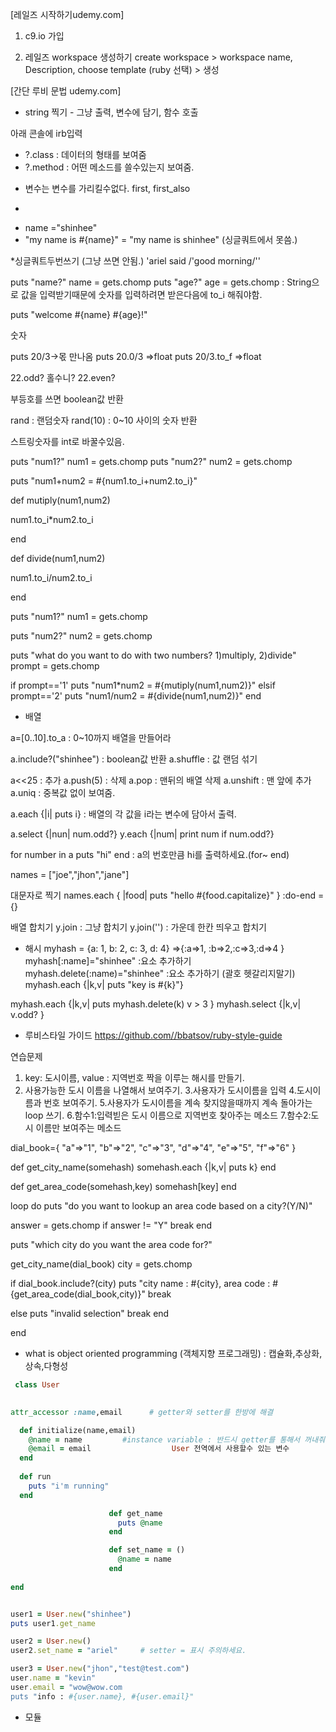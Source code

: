 
[레일즈 시작하기udemy.com]

1. c9.io 가입




2. 레일즈 workspace 생성하기
create workspace >
workspace name, Description, choose template (ruby 선택) > 생성





[간단 루비 문법 udemy.com]
 - string 찍기 - 그냥 출력, 변수에 담기, 함수 호출


아래 콘솔에 irb입력
 - ?.class : 데이터의 형태를 보여줌
 - ?.method : 어떤 메소드를 쓸수있는지 보여줌.



 * 변수는 변수를 가리킬수없다.
first, first_also

*
 - name ="shinhee"
 - "my name is #{name}" = "my name is shinhee" (싱글쿼트에서 못씀.)


*싱글쿼트두번쓰기 (그냥 쓰면 안됨.)
'ariel said /'good morning/''


puts "name?"
name = gets.chomp
puts "age?"
age = gets.chomp : String으로 값을 입력받기때문에 숫자를 입력하려면 받은다음에 to_i 해줘야함.

puts "welcome #{name} #{age}!"



숫자


puts 20/3->몫 만나옴
puts 20.0/3 =>float 
puts 20/3.to_f =>float 

22.odd? 홀수니?
22.even?

부등호를 쓰면 boolean값 반환

rand :  랜덤숫자
rand(10) : 0~10 사이의 숫자 반환

스트링숫자를 int로 바꿀수있음.

puts "num1?"
num1 = gets.chomp
puts "num2?"
num2 = gets.chomp

puts "num1+num2 = #{num1.to_i+num2.to_i}"


def mutiply(num1,num2)
  
  num1.to_i*num2.to_i
  
end

def divide(num1,num2)
  
  num1.to_i/num2.to_i
  
end

puts "num1?"
num1 = gets.chomp

puts "num2?"
num2 = gets.chomp


puts "what do you want to do with two numbers? 1)multiply, 2)divide"
prompt = gets.chomp

if prompt=='1'
  puts "num1*num2 = #{mutiply(num1,num2)}"
elsif prompt=='2'
  puts "num1/num2 = #{divide(num1,num2)}"
end



 - 배열
 
 a=[0..10].to_a : 0~10까지 배열을 만들어라

 a.include?("shinhee") : boolean값 반환
 a.shuffle : 값 랜덤 섞기

 a<<25 : 추가
 a.push(5) : 삭제
 a.pop : 맨뒤의 배열 삭제
a.unshift : 맨 앞에 추가
a.uniq : 중복값 없이 보여줌.

a.each {|i| puts i} : 배열의 각 값을 i라는 변수에 담아서 출력.

a.select {|nun| num.odd?}
y.each {|num| print num if num.odd?}



for number in a
puts "hi"
end             : a의 번호만큼 hi를 출력하세요.(for~ end)


names = ["joe","jhon","jane"]

대문자로 찍기
names.each { |food|
puts "hello #{food.capitalize}"
}                 :do-end = {}

배열 합치기
y.join : 그냥 합치기
y.join('') : 가운데 한칸 띄우고 합치기



 - 해시
myhash = {a: 1, b: 2, c: 3, d: 4} =>{:a=>1, :b=>2,:c=>3,:d=>4 }
myhash[:name]="shinhee"  :요소 추가하기
myhash.delete(:name)="shinhee"  :요소 추가하기 (괄호 헷갈리지말기)
myhash.each {|k,v| puts "key is #{k}"}

myhash.each {|k,v| puts myhash.delete(k) v > 3 }
myhash.select {|k,v| v.odd? }



 - 루비스타일 가이드
 https://github.com//bbatsov/ruby-style-guide


연습문제
1. key: 도시이름, value : 지역번호 짝을 이루는 해시를 만들기.
2. 사용가능한 도시 이름을 나열해서 보여주기.
3.사용자가 도시이름을 입력
4.도시이름과 번호 보여주기.
5.사용자가 도시이름을 계속 찾지않을때까지 계속 돌아가는 loop 쓰기.
6.함수1:입력빋은 도시 이름으로 지역번호 찾아주는 메소드
7.함수2:도시 이름만 보여주는 메소드



dial_book={
  "a"=>"1",
  "b"=>"2",
  "c"=>"3",
  "d"=>"4",
  "e"=>"5",
  "f"=>"6"
}


def get_city_name(somehash)
  somehash.each {|k,v| puts k}
end

def get_area_code(somehash,key)
  somehash[key]
end


loop do
  puts "do you want to lookup an area code based on a city?(Y/N)"
  
  answer = gets.chomp
  if answer != "Y"
    break
  end
  
  puts "which city do you want the area code for?"
  
  get_city_name(dial_book)
  city = gets.chomp
  
  if dial_book.include?(city)
    puts "city name : #{city}, area code : #{get_area_code(dial_book,city)}"
    break
    
  else
    puts "invalid selection"
    break
  end
  
end



 - what is object oriented programming (객체지향 프로그래밍)
 : 캡슐화,추상화, 상속,다형성

```ruby
 class User
  

attr_accessor :name,email      # getter와 setter를 한방에 해결

  def initialize(name,email)
    @name = name         #instance variable : 반드시 getter를 통해서 꺼내줘야함.
    @email = email					User 전역에서 사용할수 있는 변수
  end
  
  def run
    puts "i'm running"
  end

					  def get_name
					    puts @name
					  end

					  def set_name = ()
					  	@name = name
					  end
  
end


user1 = User.new("shinhee")
puts user1.get_name

user2 = User.new()
user2.set_name = "ariel"     # setter = 표시 주의하세요.

user3 = User.new("jhon","test@test.com")
user.name = "kevin"
user.email = "wow@wow.com
puts "info : #{user.name}, #{user.email}"

```

 - 모듈